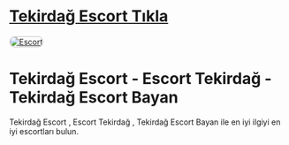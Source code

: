 # <a href="https://askdoluanlar.xyz/izmit">Tekirdağ Escort Tıkla</a>

<a href="https://askdoluanlar.xyz/izmit" title="Escort">
    <img src="https://resmim.net/cdn/2025/01/29/DpjCSq.md.png" alt="Escort" style="max-width: 100%; border: 2px solid #ddd; border-radius: 10px;">
</a>

# Tekirdağ Escort - Escort Tekirdağ - Tekirdağ Escort Bayan
Tekirdağ Escort , Escort Tekirdağ , Tekirdağ Escort Bayan ile en iyi ilgiyi en iyi escortları bulun.
